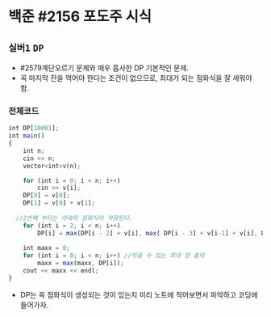 # 백준 #2156 포도주 시식
`실버1` `DP`
---
- #2579계단오르기 문제와 매우 흡사한 DP 기본적인 문제.
- 꼭 마지막 잔을 먹어야 한다는 조건이 없으므로, 최대가 되는 점화식을 잘 세워야 함.

### 전체코드
```jsx
int DP[10001];
int main()
{
	int n;
	cin >> n;
	vector<int>v(n);

	for (int i = 0; i < n; i++)
		cin >> v[i];
	DP[0] = v[0];
	DP[1] = v[0] + v[1];
  
  //2번째 부터는 아래의 점화식이 적용된다.
	for (int i = 2; i < n; i++)
		DP[i] = max(DP[i - 2] + v[i], max( DP[i - 3] + v[i-1] + v[i], DP[i-1]));
	
	int maxx = 0;
	for (int i = 0; i < n; i++) //먹을 수 있는 최대 양 출력
		maxx = max(maxx, DP[i]);
	cout << maxx << endl;
}
```
- DP는 꼭 점화식이 생성되는 것이 있는지 미리 노트에 적어보면서 파악하고 코딩에 들어가자.
